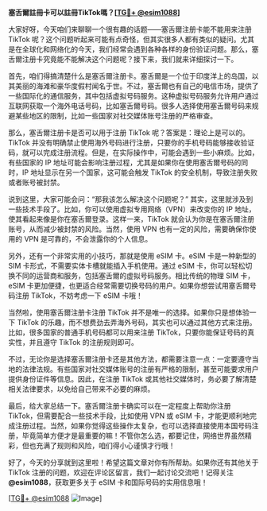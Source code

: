 **塞舌爾註冊卡可以註冊TikTok嗎？[[TG💪+ @esim1088](https://t.me/s/esim1088)]**

大家好呀，今天咱们来聊聊一个很有趣的话题——塞舌爾注册卡能不能用来注册 TikTok 呢？这个问题听起来可能有点奇怪，但其实很多人都有类似的疑问。尤其是在全球化和网络化的今天，我们经常会遇到各种各样的身份验证问题。那么，塞舌爾注册卡究竟能不能解决这个问题呢？接下来，我们就来详细探讨一下。

首先，咱们得搞清楚什么是塞舌爾注册卡。塞舌爾是一个位于印度洋上的岛国，以其美丽的海滩和豪华度假村闻名于世。不过，塞舌爾也有自己的电信市场，提供了一些国际化的通信服务，其中包括虚拟号码服务。这种虚拟号码服务允许用户通过互联网获取一个海外电话号码，比如塞舌爾号码。很多人选择使用塞舌爾号码来规避某些地区的限制，比如一些国家对社交媒体账号注册的严格审查。

那么，塞舌爾注册卡是否可以用于注册 TikTok 呢？答案是：理论上是可以的。TikTok 并没有明确禁止使用海外号码进行注册，只要你的手机号码能够接收验证码，就可以完成注册流程。但是，在实际操作中，可能会遇到一些小麻烦。比如，有些国家的 IP 地址可能会影响注册过程，尤其是如果你在使用塞舌爾号码的同时，IP 地址显示在另一个国家，这可能会触发 TikTok 的安全机制，导致注册失败或者账号被封禁。

说到这里，大家可能会问：“那我该怎么解决这个问题呢？” 其实，这里就涉及到一些技术手段了。比如，你可以使用虚拟专用网络（VPN）来改变你的 IP 地址，使其看起来像是你在塞舌爾登录。这样一来，TikTok 就会认为你是在塞舌爾注册账号，从而减少被封禁的风险。当然，使用 VPN 也有一定的风险，需要确保你使用的 VPN 是可靠的，不会泄露你的个人信息。

另外，还有一个非常实用的小技巧，那就是使用 eSIM 卡。eSIM 卡是一种新型的 SIM 卡形式，不需要实体卡槽就能插入手机使用。通过 eSIM 卡，你可以轻松切换不同的运营商和服务，包括塞舌爾的虚拟号码服务。相比传统的物理 SIM 卡，eSIM 卡更加便捷，也更适合经常需要切换号码的用户。如果你想尝试用塞舌爾号码注册 TikTok，不妨考虑一下 eSIM 卡哦！

当然啦，使用塞舌爾注册卡注册 TikTok 并不是唯一的选择。如果你只是想体验一下 TikTok 的乐趣，而不想费劲去弄海外号码，其实也可以通过其他方式来注册。比如，很多国家的普通手机号码都可以用来注册 TikTok，只要你能保证号码的真实性，并且遵守 TikTok 的注册规则即可。

不过，无论你是选择塞舌爾注册卡还是其他方法，都需要注意一点：一定要遵守当地的法律法规。有些国家对社交媒体账号的注册有严格的限制，甚至可能要求用户提供身份证件等信息。因此，在注册 TikTok 或其他社交媒体时，务必要了解清楚相关法律要求，以免给自己带来不必要的麻烦。

最后，给大家总结一下。塞舌爾注册卡确实可以在一定程度上帮助你注册 TikTok，但需要配合一些技术手段，比如使用 VPN 或 eSIM 卡，才能更顺利地完成注册过程。当然，如果你觉得这些操作太复杂，也可以选择直接使用本国号码注册，毕竟简单方便才是最重要的嘛！不管你怎么选，都要记住，网络世界虽然精彩，但也充满了规则和风险，咱们得小心谨慎才行哦！

好了，今天的分享就到这里啦！希望这篇文章对你有所帮助。如果你还有其他关于 TikTok 注册的问题，欢迎在评论区留言，我们一起讨论交流吧！记得关注 **@esim1088**，获取更多关于 eSIM 卡和国际号码的实用信息哦！

[[TG💪+ @esim1088](https://t.me/s/esim1088) ![Image](https://i.postimg.cc/4NQfJmqS/Snipaste-2025-05-13-00-14-12.png)]